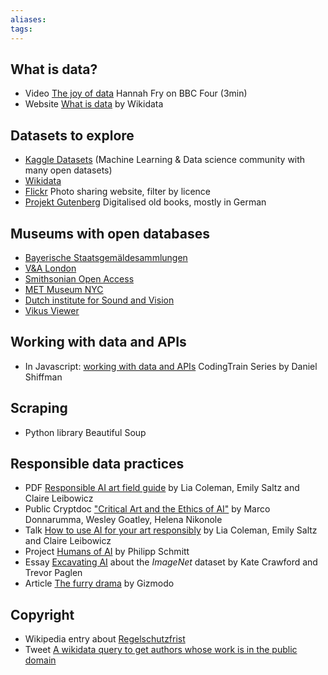 ```yaml
---
aliases: 
tags: 
---
```


## What is data?

- Video [The joy of data](https://www.bbc.co.uk/programmes/p0418hfr) Hannah Fry on BBC Four (3min)
- Website [What is data](https://www.wikidata.org/wiki/Help:About_data) by Wikidata

## Datasets to explore

- [Kaggle Datasets](https://www.kaggle.com/datasets) (Machine Learning & Data science community with many open datasets)
- [Wikidata](https://www.wikidata.org/wiki/Wikidata:Main_Page)
- [Flickr](https://www.flickr.com/) Photo sharing website, filter by licence
- [Projekt Gutenberg](https://www.projekt-gutenberg.org/index.html) Digitalised old books, mostly in German

## Museums with open databases

- [Bayerische Staatsgemäldesammlungen](http://www.sammlung.pinakothek.de/en/)
- [V&A London](https://www.vam.ac.uk/collections?type=featured)
- [Smithsonian Open Access](https://www.si.edu/openaccess)
- [MET Museum NYC](https://www.metmuseum.org/about-the-met/policies-and-documents/open-access)
- [Dutch institute for Sound and Vision](https://open-images-browser.vercel.app/)
- [Vikus Viewer](https://vikusviewer.fh-potsdam.de/)

## Working with data and APIs

- In Javascript: [working with data and APIs](https://thecodingtrain.com/Courses/data-and-apis/) CodingTrain Series by Daniel Shiffman

## Scraping

- Python library Beautiful Soup

## Responsible data practices

- PDF [Responsible AI art field guide](https://www.partnershiponai.org/wp-content/uploads/2020/09/Partnership-on-AI-AI-Art-Field-Guide.pdf) by Lia Coleman, Emily Saltz and Claire Leibowicz
- Public Cryptdoc ["Critical Art and the Ethics of AI"](https://cryptpad.fr/pad/#/2/pad/view/H44naOgAhHBdcF2vb2HDKtCpWs0hV2sHML8yMKIp9I0/) by Marco Donnarumma, Wesley Goatley, Helena Nikonole
- Talk [How to use AI for your art responsibly](https://www.youtube.com/watch?v=d9zhw4FOXPc) by Lia Coleman, Emily Saltz and Claire Leibowicz
- Project [Humans of AI](https://humans-of.ai/editorial/) by Philipp Schmitt
- Essay [Excavating AI](https://excavating.ai/) about the *ImageNet* dataset by Kate Crawford and Trevor Paglen
- Article [The furry drama](https://gizmodo.com/the-internet-furry-drama-raising-big-questions-about-ar-1843412922) by Gizmodo

## Copyright

- Wikipedia entry about [Regelschutzfrist](https://de.wikipedia.org/wiki/Regelschutzfrist)
- Tweet [A wikidata query to get authors whose work is in the public domain](https://twitter.com/WikidataFacts/status/729073302652735488)
